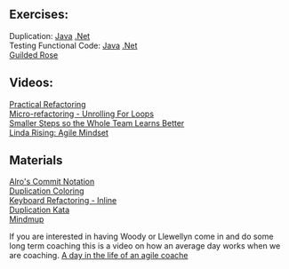 ## Exercises:
Duplication:
[Java](https://github.com/LearnWithLlew/TestingFunctionalCodeKata.Java)   [.Net](https://github.com/LearnWithLlew/TestingFunctionalCodeKata.Net)  
Testing Functional Code:
[Java](https://github.com/LearnWithLlew/TestingFunctionalCodeKata.Java) [.Net](https://github.com/LearnWithLlew/TestingFunctionalCodeKata.Net)  
[Guilded Rose](https://github.com/emilybache/GildedRose-Refactoring-Kata)



## Videos:
[Practical Refactoring](https://www.youtube.com/watch?v=aWiwDdx_rdo)  
[Micro-refactoring - Unrolling For Loops](https://www.youtube.com/watch?v=tQjUKQxFXuE)  
[Smaller Steps so the Whole Team Learns Better](https://www.youtube.com/watch?v=8H4vmtNItcY)  
[Linda Rising: Agile Mindset](https://www.youtube.com/watch?v=SMvVJwwMn5A)

## Materials
[Alro's Commit Notation](https://github.com/RefactoringCombos/ArlosCommitNotation)  
[Duplication Coloring](https://github.com/LearnWithLlew/DuplicationColoringBook)  
[Keyboard Refactoring - Inline](https://github.com/LearnWithLlew/KeyboardShortcutKatas.java)  
[Duplication Kata](https://github.com/LearnWithLlew/DuplicationKata.java)  
[Mindmup](https://atlas.mindmup.com/2018/07/65f113308a1e11e8b66cdfbc19a58862/refactoring/index.html)

If you are interested in having Woody or Llewellyn come in and do some long term coaching this is a video on how an average day works when we are coaching.
[A day in the life of an agile coache](https://www.youtube.com/watch?v=7iPybzyYZbU)
